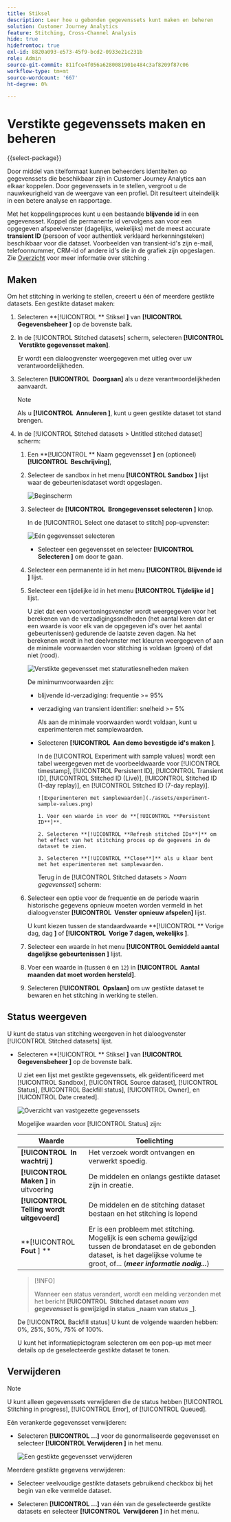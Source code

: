 ```yaml
---
title: Stiksel
description: Leer hoe u gebonden gegevenssets kunt maken en beheren
solution: Customer Journey Analytics
feature: Stitching, Cross-Channel Analysis
hide: true
hidefromtoc: true
exl-id: 8820a093-e573-45f9-bcd2-0933e21c231b
role: Admin
source-git-commit: 811fce4f056a6280081901e484c3af8209f87c06
workflow-type: tm+mt
source-wordcount: '667'
ht-degree: 0%

---
```


# Verstikte gegevenssets maken en beheren

{{select-package}}

Door middel van titelformaat kunnen beheerders identiteiten op gegevenssets die beschikbaar zijn in Customer Journey Analytics aan elkaar koppelen. Door gegevenssets in te stellen, vergroot u de nauwkeurigheid van de weergave van een profiel. Dit resulteert uiteindelijk in een betere analyse en rapportage.

Met het koppelingsproces kunt u een bestaande **blijvende id** in een gegevensset. Koppel die permanente id vervolgens aan voor een opgegeven afspeelvenster (dagelijks, wekelijks) met de meest accurate **transient ID** (persoon of voor authentiek verklaard herkenningsteken) beschikbaar voor die dataset. Voorbeelden van transient-id&#39;s zijn e-mail, telefoonnummer, CRM-id of andere id&#39;s die in de grafiek zijn opgeslagen. Zie [Overzicht](overview.md) voor meer informatie over stitching .

## Maken

Om het stitching in werking te stellen, creeert u één of meerdere gestikte datasets. Een gestikte dataset maken:

1. Selecteren **[!UICONTROL ** Stiksel **]** van **[!UICONTROL **&#x200B; Gegevensbeheer &#x200B;**]** op de bovenste balk.

2. In de [!UICONTROL Stitched datasets] scherm, selecteren **[!UICONTROL **&#x200B; Verstikte gegevensset maken &#x200B;**]**.

   Er wordt een dialoogvenster weergegeven met uitleg over uw verantwoordelijkheden.

3. Selecteren **[!UICONTROL **&#x200B; Doorgaan &#x200B;**]** als u deze verantwoordelijkheden aanvaardt.

   >[!NOTE]
   >
   >    Als u **[!UICONTROL **&#x200B; Annuleren &#x200B;**]**, kunt u geen gestikte dataset tot stand brengen.

4. In de [!UICONTROL Stitched datasets > Untitled stitched dataset] scherm:

   1. Een **[!UICONTROL ** Naam gegevensset **]** en (optioneel) **[!UICONTROL **&#x200B; Beschrijving &#x200B;**]**,

   2. Selecteer de sandbox in het menu **[!UICONTROL **&#x200B; Sandbox &#x200B;**]** lijst waar de gebeurtenisdataset wordt opgeslagen.

      ![Beginscherm](./assets/create-initial.png)

   3. Selecteer de **[!UICONTROL **&#x200B; Brongegevensset selecteren &#x200B;**]** knop.

      In de [!UICONTROL Select one dataset to stitch] pop-upvenster:

      ![Eén gegevensset selecteren](./assets/select-one-dataset.png)

      - Selecteer een gegevensset en selecteer **[!UICONTROL **&#x200B; Selecteren &#x200B;**]** om door te gaan.

   4. Selecteer een permanente id in het menu **[!UICONTROL **&#x200B; Blijvende id &#x200B;**]** lijst.

   5. Selecteer een tijdelijke id in het menu **[!UICONTROL **&#x200B; Tijdelijke id &#x200B;**]** lijst.

      U ziet dat een voorvertoningsvenster wordt weergegeven voor het berekenen van de verzadigingssnelheden (het aantal keren dat er een waarde is voor elk van de opgegeven id&#39;s over het aantal gebeurtenissen) gedurende de laatste zeven dagen. Na het berekenen wordt in het deelvenster met kleuren weergegeven of aan de minimale voorwaarden voor stitching is voldaan (groen) of dat niet (rood).

      ![Verstikte gegevensset met staturatiesnelheden maken](./assets/create-before-experimenting.png)

      De minimumvoorwaarden zijn:

      - blijvende id-verzadiging: frequentie >= 95%

      - verzadiging van transient identifier: snelheid >= 5%

        Als aan de minimale voorwaarden wordt voldaan, kunt u experimenteren met samplewaarden.

      - Selecteren **[!UICONTROL **&#x200B; Aan demo bevestigde id&#39;s maken &#x200B;**]**.

        In de [!UICONTROL Experiment with sample values] wordt een tabel weergegeven met de voorbeeldwaarde voor [!UICONTROL timestamp], [!UICONTROL Persistent ID], [!UICONTROL Transient ID], [!UICONTROL Stitched ID (Live)], [!UICONTROL Stitched ID (1-day replay)], en [!UICONTROL Stitched ID (7-day replay)].

            ![Experimenteren met samplewaarden](./assets/experiment-sample-values.png)
            
            1. Voer een waarde in voor de **[!UICONTROL **Persistent ID**]**.
            
            2. Selecteren **[!UICONTROL **Refresh stitched IDs**]** om het effect van het stitching proces op de gegevens in de dataset te zien.
            
            3. Selecteren **[!UICONTROL **Close**]** als u klaar bent met het experimenteren met samplewaarden.
        

        Terug in de [!UICONTROL Stitched datasets > _Naam gegevensset_] scherm:

   6. Selecteer een optie voor de frequentie en de periode waarin historische gegevens opnieuw moeten worden vermeld in het dialoogvenster **[!UICONTROL **&#x200B; Venster opnieuw afspelen &#x200B;**]** lijst.

      U kunt kiezen tussen de standaardwaarde **[!UICONTROL ** Vorige dag, dag **]** of **[!UICONTROL **&#x200B; Vorige 7 dagen, wekelijks &#x200B;**]**.

   7. Selecteer een waarde in het menu **[!UICONTROL **&#x200B; Gemiddeld aantal dagelijkse gebeurtenissen &#x200B;**]** lijst.

   8. Voer een waarde in (tussen `0` en `12`) in **[!UICONTROL **&#x200B; Aantal maanden dat moet worden hersteld &#x200B;**]**.

   9. Selecteren **[!UICONTROL **&#x200B; Opslaan &#x200B;**]** om uw gestikte dataset te bewaren en het stitching in werking te stellen.

## Status weergeven

U kunt de status van stitching weergeven in het dialoogvenster [!UICONTROL Stitched datasets] lijst.

- Selecteren **[!UICONTROL ** Stiksel **]** van **[!UICONTROL **&#x200B; Gegevensbeheer &#x200B;**]** op de bovenste balk.

  U ziet een lijst met gestikte gegevenssets, elk geïdentificeerd met [!UICONTROL Sandbox], [!UICONTROL Source dataset], [!UICONTROL Status], [!UICONTROL Backfill status], [!UICONTROL Owner], en [!UICONTROL Date created].

  ![Overzicht van vastgezette gegevenssets](./assets/overview-stitched-datasetts.png)

  Mogelijke waarden voor [!UICONTROL Status] zijn:

  | Waarde | Toelichting |
  |-----|-----|
  | **[!UICONTROL **&#x200B; In wachtrij &#x200B;**]** | Het verzoek wordt ontvangen en verwerkt spoedig. |
  | **[!UICONTROL **&#x200B; Maken &#x200B;**]** in uitvoering | De middelen en onlangs gestikte dataset zijn in creatie. |
  | **[!UICONTROL **&#x200B; Telling wordt uitgevoerd &#x200B;**]** | De middelen en de stitching dataset bestaan en het stitching is lopend |
  | **[!UICONTROL **&#x200B; Fout &#x200B;**] **&#x200B; | Er is een probleem met stitching. Mogelijk is een schema gewijzigd tussen de brondataset en de gebonden dataset, is het dagelijkse volume te groot, of... (_**&#x200B;meer informatie nodig...**_) |

  >[!INFO]
  >
  >    Wanneer een status verandert, wordt een melding verzonden met het bericht **[!UICONTROL **&#x200B; Stitched dataset _naam van gegevensset_ is gewijzigd in status _naam van status _**]**.


  De [!UICONTROL Backfill status] U kunt de volgende waarden hebben: 0%, 25%, 50%, 75% of 100%.

  U kunt het informatiepictogram selecteren om een pop-up met meer details op de geselecteerde gestikte dataset te tonen.


## Verwijderen

>[!NOTE]
>
>U kunt alleen gegevenssets verwijderen die de status hebben [!UICONTROL Stitching in progress], [!UICONTROL Error], of [!UICONTROL Queued].


Eén verankerde gegevensset verwijderen:

- Selecteren **[!UICONTROL **...**]** voor de genormaliseerde gegevensset en selecteer **[!UICONTROL **&#x200B; Verwijderen &#x200B;**]** in het menu.

  ![Een gestikte gegevensset verwijderen](./assets/delete-stitched-dataset.png)

Meerdere gestikte gegevens verwijderen:

- Selecteer veelvoudige gestikte datasets gebruikend checkbox bij het begin van elke vermelde dataset.

- Selecteren **[!UICONTROL **...**]** van één van de geselecteerde gestikte datasets en selecteer **[!UICONTROL **&#x200B; Verwijderen &#x200B;**]** in het menu.

